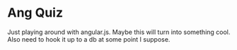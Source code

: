 Ang Quiz
========

Just playing around with angular.js. Maybe this will turn into something cool. Also need to hook it up to a db at some point I suppose.	